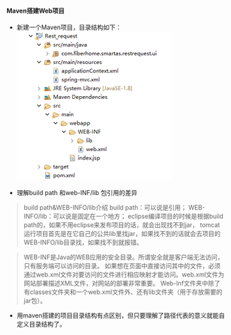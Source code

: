 #### Maven搭建Web项目
* 新建一个Maven项目，目录结构如下：
![](images/4.png)

* 理解build path 和web-INF/lib 包引用的差异

> build path&WEB-INFO/lib介绍
build path：可以说是引用； 
WEB-INFO/lib：可以说是固定在一个地方； 
eclipse编译项目的时候是根据build path的，如果不用eclipse来发布项目的话，就会出现找不到jar，
tomcat运行项目首先是在它自己的公共lib里找jar，如果找不到的话就会去项目的WEB-INFO/lib目录找，如果找不到就报错。

> WEB-INF是Java的WEB应用的安全目录。所谓安全就是客户端无法访问，只有服务端可以访问的目录。 
如果想在页面中直接访问其中的文件，必须通过web.xml文件对要访问的文件进行相应映射才能访问。web.xml文件为网站部署描述XML文件，对网站的部署非常重要。 
Web-Inf文件夹中除了有classes文件夹和一个web.xml文件外、还有lib文件夹（用于存放需要的jar包）。

* 用maven搭建的项目目录结构有点区别，但只要理解了路径代表的意义就能自定义目录结构了。